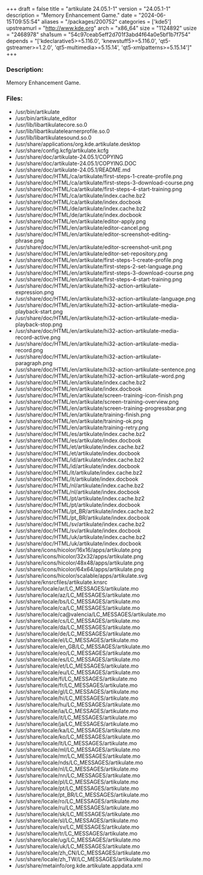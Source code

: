 +++
draft = false
title = "artikulate 24.05.1-1"
version = "24.05.1-1"
description = "Memory Enhancement Game."
date = "2024-06-15T09:55:54"
aliases = "/packages/200752"
categories = ['kde5']
upstreamurl = "http://www.kde.org"
arch = "x86_64"
size = "1124892"
usize = "2468978"
sha1sum = "54c97ceab5eff2d701f3abd4f64a0e5bf1b7f754"
depends = "['kdeclarative5>=5.116.0', 'knewstuff5>=5.116.0', 'qt5-gstreamer>=1.2.0', 'qt5-multimedia>=5.15.14', 'qt5-xmlpatterns>=5.15.14']"
+++
### Description: 
Memory Enhancement Game.

### Files: 
* /usr/bin/artikulate
* /usr/bin/artikulate_editor
* /usr/lib/libartikulatecore.so.0
* /usr/lib/libartikulatelearnerprofile.so.0
* /usr/lib/libartikulatesound.so.0
* /usr/share/applications/org.kde.artikulate.desktop
* /usr/share/config.kcfg/artikulate.kcfg
* /usr/share/doc/artikulate-24.05.1/COPYING
* /usr/share/doc/artikulate-24.05.1/COPYING.DOC
* /usr/share/doc/artikulate-24.05.1/README.md
* /usr/share/doc/HTML/ca/artikulate/first-steps-1-create-profile.png
* /usr/share/doc/HTML/ca/artikulate/first-steps-3-download-course.png
* /usr/share/doc/HTML/ca/artikulate/first-steps-4-start-training.png
* /usr/share/doc/HTML/ca/artikulate/index.cache.bz2
* /usr/share/doc/HTML/ca/artikulate/index.docbook
* /usr/share/doc/HTML/de/artikulate/index.cache.bz2
* /usr/share/doc/HTML/de/artikulate/index.docbook
* /usr/share/doc/HTML/en/artikulate/editor-apply.png
* /usr/share/doc/HTML/en/artikulate/editor-cancel.png
* /usr/share/doc/HTML/en/artikulate/editor-screenshot-editing-phrase.png
* /usr/share/doc/HTML/en/artikulate/editor-screenshot-unit.png
* /usr/share/doc/HTML/en/artikulate/editor-set-repository.png
* /usr/share/doc/HTML/en/artikulate/first-steps-1-create-profile.png
* /usr/share/doc/HTML/en/artikulate/first-steps-2-set-language.png
* /usr/share/doc/HTML/en/artikulate/first-steps-3-download-course.png
* /usr/share/doc/HTML/en/artikulate/first-steps-4-start-training.png
* /usr/share/doc/HTML/en/artikulate/hi32-action-artikulate-expression.png
* /usr/share/doc/HTML/en/artikulate/hi32-action-artikulate-language.png
* /usr/share/doc/HTML/en/artikulate/hi32-action-artikulate-media-playback-start.png
* /usr/share/doc/HTML/en/artikulate/hi32-action-artikulate-media-playback-stop.png
* /usr/share/doc/HTML/en/artikulate/hi32-action-artikulate-media-record-active.png
* /usr/share/doc/HTML/en/artikulate/hi32-action-artikulate-media-record.png
* /usr/share/doc/HTML/en/artikulate/hi32-action-artikulate-paragraph.png
* /usr/share/doc/HTML/en/artikulate/hi32-action-artikulate-sentence.png
* /usr/share/doc/HTML/en/artikulate/hi32-action-artikulate-word.png
* /usr/share/doc/HTML/en/artikulate/index.cache.bz2
* /usr/share/doc/HTML/en/artikulate/index.docbook
* /usr/share/doc/HTML/en/artikulate/screen-training-icon-finish.png
* /usr/share/doc/HTML/en/artikulate/screen-training-overview.png
* /usr/share/doc/HTML/en/artikulate/screen-training-progressbar.png
* /usr/share/doc/HTML/en/artikulate/training-finish.png
* /usr/share/doc/HTML/en/artikulate/training-ok.png
* /usr/share/doc/HTML/en/artikulate/training-retry.png
* /usr/share/doc/HTML/es/artikulate/index.cache.bz2
* /usr/share/doc/HTML/es/artikulate/index.docbook
* /usr/share/doc/HTML/et/artikulate/index.cache.bz2
* /usr/share/doc/HTML/et/artikulate/index.docbook
* /usr/share/doc/HTML/id/artikulate/index.cache.bz2
* /usr/share/doc/HTML/id/artikulate/index.docbook
* /usr/share/doc/HTML/it/artikulate/index.cache.bz2
* /usr/share/doc/HTML/it/artikulate/index.docbook
* /usr/share/doc/HTML/nl/artikulate/index.cache.bz2
* /usr/share/doc/HTML/nl/artikulate/index.docbook
* /usr/share/doc/HTML/pt/artikulate/index.cache.bz2
* /usr/share/doc/HTML/pt/artikulate/index.docbook
* /usr/share/doc/HTML/pt_BR/artikulate/index.cache.bz2
* /usr/share/doc/HTML/pt_BR/artikulate/index.docbook
* /usr/share/doc/HTML/sv/artikulate/index.cache.bz2
* /usr/share/doc/HTML/sv/artikulate/index.docbook
* /usr/share/doc/HTML/uk/artikulate/index.cache.bz2
* /usr/share/doc/HTML/uk/artikulate/index.docbook
* /usr/share/icons/hicolor/16x16/apps/artikulate.png
* /usr/share/icons/hicolor/32x32/apps/artikulate.png
* /usr/share/icons/hicolor/48x48/apps/artikulate.png
* /usr/share/icons/hicolor/64x64/apps/artikulate.png
* /usr/share/icons/hicolor/scalable/apps/artikulate.svg
* /usr/share/knsrcfiles/artikulate.knsrc
* /usr/share/locale/ar/LC_MESSAGES/artikulate.mo
* /usr/share/locale/az/LC_MESSAGES/artikulate.mo
* /usr/share/locale/bs/LC_MESSAGES/artikulate.mo
* /usr/share/locale/ca/LC_MESSAGES/artikulate.mo
* /usr/share/locale/ca@valencia/LC_MESSAGES/artikulate.mo
* /usr/share/locale/cs/LC_MESSAGES/artikulate.mo
* /usr/share/locale/da/LC_MESSAGES/artikulate.mo
* /usr/share/locale/de/LC_MESSAGES/artikulate.mo
* /usr/share/locale/el/LC_MESSAGES/artikulate.mo
* /usr/share/locale/en_GB/LC_MESSAGES/artikulate.mo
* /usr/share/locale/eo/LC_MESSAGES/artikulate.mo
* /usr/share/locale/es/LC_MESSAGES/artikulate.mo
* /usr/share/locale/et/LC_MESSAGES/artikulate.mo
* /usr/share/locale/eu/LC_MESSAGES/artikulate.mo
* /usr/share/locale/fi/LC_MESSAGES/artikulate.mo
* /usr/share/locale/fr/LC_MESSAGES/artikulate.mo
* /usr/share/locale/gl/LC_MESSAGES/artikulate.mo
* /usr/share/locale/hi/LC_MESSAGES/artikulate.mo
* /usr/share/locale/hu/LC_MESSAGES/artikulate.mo
* /usr/share/locale/ia/LC_MESSAGES/artikulate.mo
* /usr/share/locale/it/LC_MESSAGES/artikulate.mo
* /usr/share/locale/ja/LC_MESSAGES/artikulate.mo
* /usr/share/locale/ka/LC_MESSAGES/artikulate.mo
* /usr/share/locale/ko/LC_MESSAGES/artikulate.mo
* /usr/share/locale/lt/LC_MESSAGES/artikulate.mo
* /usr/share/locale/ml/LC_MESSAGES/artikulate.mo
* /usr/share/locale/mr/LC_MESSAGES/artikulate.mo
* /usr/share/locale/nds/LC_MESSAGES/artikulate.mo
* /usr/share/locale/nl/LC_MESSAGES/artikulate.mo
* /usr/share/locale/nn/LC_MESSAGES/artikulate.mo
* /usr/share/locale/pl/LC_MESSAGES/artikulate.mo
* /usr/share/locale/pt/LC_MESSAGES/artikulate.mo
* /usr/share/locale/pt_BR/LC_MESSAGES/artikulate.mo
* /usr/share/locale/ro/LC_MESSAGES/artikulate.mo
* /usr/share/locale/ru/LC_MESSAGES/artikulate.mo
* /usr/share/locale/sk/LC_MESSAGES/artikulate.mo
* /usr/share/locale/sl/LC_MESSAGES/artikulate.mo
* /usr/share/locale/sv/LC_MESSAGES/artikulate.mo
* /usr/share/locale/tr/LC_MESSAGES/artikulate.mo
* /usr/share/locale/ug/LC_MESSAGES/artikulate.mo
* /usr/share/locale/uk/LC_MESSAGES/artikulate.mo
* /usr/share/locale/zh_CN/LC_MESSAGES/artikulate.mo
* /usr/share/locale/zh_TW/LC_MESSAGES/artikulate.mo
* /usr/share/metainfo/org.kde.artikulate.appdata.xml
